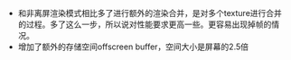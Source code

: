 * 和非离屏渲染模式相比多了进行额外的渲染合并，是对多个texture进行合并的过程。多了这么一步，所以说对性能要求更高一些。更容易出现掉帧的情况。
* 增加了额外的存储空间offscreen buffer，空间大小是屏幕的2.5倍
